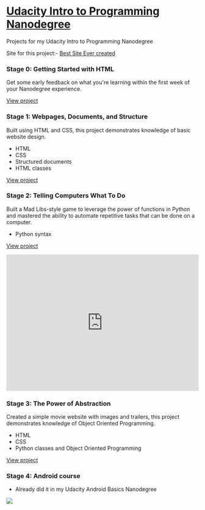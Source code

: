 # <a href="https://www.udacity.com/course/intro-to-programming-nanodegree--nd000" target="_blank">Udacity Intro to Programming Nanodegree</a>
Projects for my Udacity Intro to Programming Nanodegree

Site for this project:- [Best Site Ever created](https://sachincool.github.io/IPND-Udacity/)

### Stage 0: Getting Started with HTML
Get some early feedback on what you're learning within the first week of your Nanodegree experience.

[View project](https://sachincool.github.io/IPND-Udacity/first.html)

### Stage 1: Webpages, Documents, and Structure
Built using HTML and CSS, this project demonstrates knowledge of basic website design.
- HTML
- CSS
- Structured documents
- HTML classes

[View project](https://sachincool.github.io/IPND-Udacity/project2/index.html)

### Stage 2: Telling Computers What To Do
Built a Mad Libs-style game to leverage the power of functions in Python and mastered the ability to automate repetitive tasks that can be done on a computer.
- Python syntax

[View project](https://sachincool.github.io/IPND-Udacity/project3.py)

<iframe src="https://trinket.io/embed/python/5f51c8a590?runOption=run" width="100%" height="356" frameborder="0" marginwidth="0" marginheight="0" allowfullscreen="allowfullscreen"></iframe>

### Stage 3: The Power of Abstraction
Created a simple movie website with images and trailers, this project demonstrates knowledge of Object Oriented Programming.
- HTML
- CSS
- Python classes and Object Oriented Programming

[View project](https://sachincool.github.io/IPND-Udacity/project%204/)

### Stage 4: Android course 
 - Already did it in my Udacity Android Basics Nanodegree
 
![](https://i.imgsafe.org/67/6793cf2fa3.jpeg)
